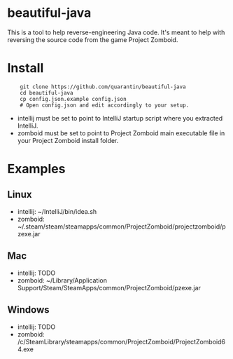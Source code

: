 # beautiful-java
This is a tool to help reverse-engineering Java code. It's meant to help with reversing the source code from the game Project Zomboid.

# Install
		git clone https://github.com/quarantin/beautiful-java
		cd beautiful-java
		cp config.json.example config.json
		# Open config.json and edit accordingly to your setup.
- intellij must be set to point to IntelliJ startup script where you extracted IntelliJ.
- zomboid must be set to point to Project Zomboid main executable file in your Project Zomboid install folder.

# Examples
## Linux
- intellij: ~/IntelliJ/bin/idea.sh
- zomboid:  ~/.steam/steam/steamapps/common/ProjectZomboid/projectzomboid/pzexe.jar
## Mac
- intellij: TODO
- zomboid: ~/Library/Application Support/Steam/SteamApps/common/ProjectZomboid/pzexe.jar
## Windows
- intellij: TODO
- zomboid: /c/SteamLibrary/steamapps/common/ProjectZomboid/ProjectZomboid64.exe
